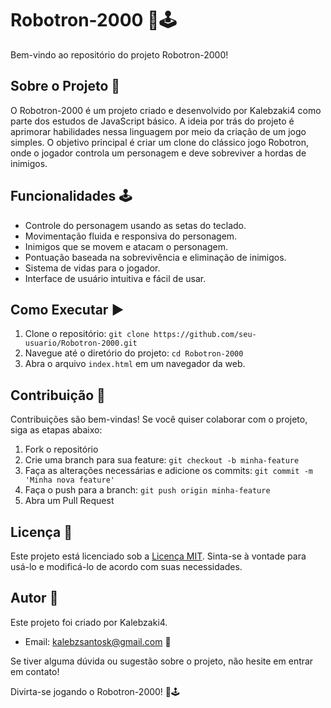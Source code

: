 # Robotron-2000 🤖🕹️

Bem-vindo ao repositório do projeto Robotron-2000!

## Sobre o Projeto 📜

O Robotron-2000 é um projeto criado e desenvolvido por Kalebzaki4 como parte dos estudos de JavaScript básico. A ideia por trás do projeto é aprimorar habilidades nessa linguagem por meio da criação de um jogo simples. O objetivo principal é criar um clone do clássico jogo Robotron, onde o jogador controla um personagem e deve sobreviver a hordas de inimigos.

## Funcionalidades 🕹️

- Controle do personagem usando as setas do teclado.
- Movimentação fluida e responsiva do personagem.
- Inimigos que se movem e atacam o personagem.
- Pontuação baseada na sobrevivência e eliminação de inimigos.
- Sistema de vidas para o jogador.
- Interface de usuário intuitiva e fácil de usar.

## Como Executar ▶️

1. Clone o repositório: `git clone https://github.com/seu-usuario/Robotron-2000.git`
2. Navegue até o diretório do projeto: `cd Robotron-2000`
3. Abra o arquivo `index.html` em um navegador da web.

## Contribuição 🤝

Contribuições são bem-vindas! Se você quiser colaborar com o projeto, siga as etapas abaixo:

1. Fork o repositório
2. Crie uma branch para sua feature: `git checkout -b minha-feature`
3. Faça as alterações necessárias e adicione os commits: `git commit -m 'Minha nova feature'`
4. Faça o push para a branch: `git push origin minha-feature`
5. Abra um Pull Request

## Licença 📜

Este projeto está licenciado sob a [Licença MIT](LICENSE). Sinta-se à vontade para usá-lo e modificá-lo de acordo com suas necessidades.

## Autor 👤

Este projeto foi criado por Kalebzaki4.

- Email: kalebzsantosk@gmail.com 📧

Se tiver alguma dúvida ou sugestão sobre o projeto, não hesite em entrar em contato!

Divirta-se jogando o Robotron-2000! 🤖🕹️
